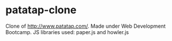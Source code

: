 # patatap-clone
Clone of http://www.patatap.com/. 
Made under Web Development Bootcamp.
JS libraries used: paper.js and howler.js
